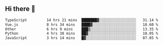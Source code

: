 ## Hi there 👋

<!--START_SECTION:waka-->

```txt
TypeScript         14 hrs 21 mins  ███████▓░░░░░░░░░░░░░░░░░   31.14 %
Vue.js             8 hrs 34 mins   ████▓░░░░░░░░░░░░░░░░░░░░   18.60 %
Other              6 hrs 9 mins    ███▒░░░░░░░░░░░░░░░░░░░░░   13.35 %
Python             4 hrs 38 mins   ██▓░░░░░░░░░░░░░░░░░░░░░░   10.05 %
JavaScript         3 hrs 14 mins   █▓░░░░░░░░░░░░░░░░░░░░░░░   07.05 %
```

<!--END_SECTION:waka-->
